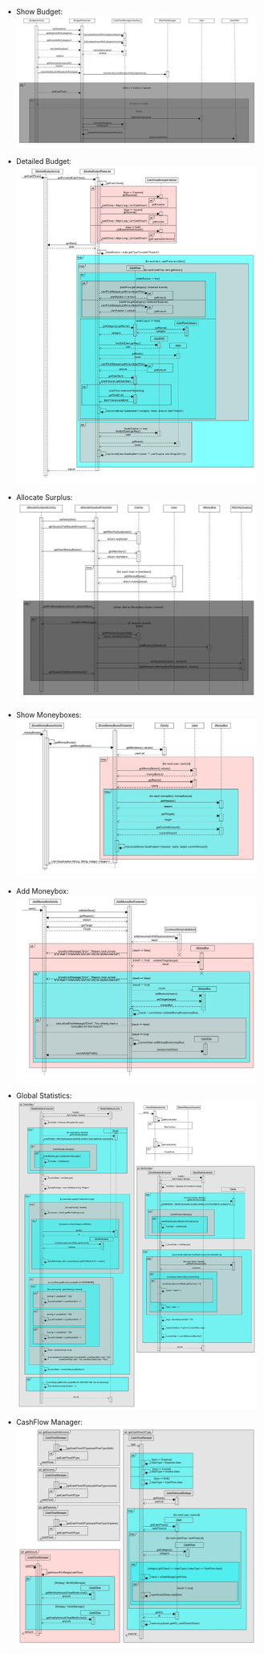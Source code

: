 * Show Budget:
![image](/docs/markdown/uml/design/showBudget-sequence-diagram.jpg)

* Detailed Budget:
![image](/docs/markdown/uml/design/sequence-diagram-DetailedBudget.jpg)

* Allocate Surplus:
![image](/docs/markdown/uml/design/allocateSurplus-sequence-diagram.jpg)

* Show Moneyboxes:
![image](/docs/markdown/uml/design/sequence-diagram-ShowMoneyBoxes.jpg)

* Add Moneybox:
![image](/docs/markdown/uml/design/sequence-diagram-AddMoneyBox.jpg)

* Global Statistics:
![image](/docs/markdown/uml/design/sequence-diagram-GlobalStatistics.jpg)

* CashFlow Manager:
![image](/docs/markdown/uml/design/sequence-diagram-CashFlowManager.jpg)